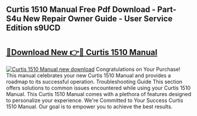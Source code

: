 ## Curtis 1510 Manual Free Pdf Download - Part-S4u New Repair Owner Guide - User Service Edition s9UCD

# <h2><a href="http://bc82997.oget.top/?id=Curtis+1510+Manual">🔗Download New 👉🔴 Curtis 1510 Manual</a></h2>

[![Curtis 1510 Manual new download](https://i.imgur.com/5g1atiW.png)](http://bc82997.oget.top/?id=Curtis+1510+Manual)
Congratulations on Your Purchase! This manual celebrates your new Curtis 1510 Manual and provides a roadmap to its successful operation. Troubleshooting Guide This section offers solutions to common issues encountered while using your Curtis 1510 Manual. This Curtis 1510 Manual comes with a plethora of features designed to personalize your experience. We're Committed to Your Success Curtis 1510 Manual. Our goal is to empower you to achieve the best results.
